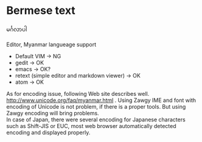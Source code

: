 # Bermese text
မင်္ဂလာပါ

Editor, Myanmar langueage support
- Default VIM -> NG
- gedit -> OK
- emacs -> OK?
- retext (simple editor and markdown viewer) -> OK
- atom -> OK

As for encoding issue, following Web site describes well. <http://www.unicode.org/faq/myanmar.html> .
Using Zawgy IME and font with encoding of Unicode is not problem, if there is a proper tools. But using Zawgy encoding will bring problems.  
In case of Japan, there were several encoding for Japanese characters such as Shift-JIS or EUC, most web browser automatically detected encoding and displayed properly.

